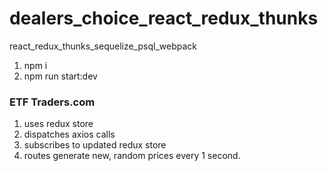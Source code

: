 # dealers_choice_react_redux_thunks
react_redux_thunks_sequelize_psql_webpack

1. npm i
2. npm run start:dev

### ETF Traders.com
1. uses redux store
2. dispatches axios calls 
3. subscribes to updated redux store
4. routes generate new, random prices every 1 second.
